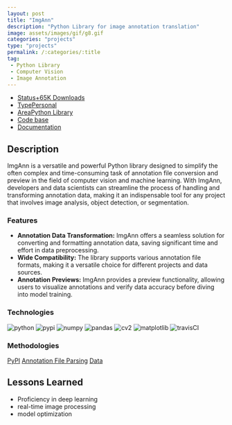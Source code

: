 ```yaml
---
layout: post
title: "ImgAnn"
description: "Python Library for image annotation translation"
image: assets/images/gif/g8.gif
categories: "projects"
type: "projects"
permalink: /:categories/:title
tag:
 - Python Library
 - Computer Vision
 - Image Annotation
---
```


<div id="main">
	<section id='second'>
		<div class="inner no-padding">
			<div class="tag-container">
                    <ul class="actions">
                        <li><a href="#" class="button special small disable">Status</a><a href="#" class="button small disable">+65K Downloads</a></li>
                        <li><a href="#" class="button special small disable">Type</a><a href="#" class="button small disable">Personal</a></li>
                        <li><a href="#" class="button special small disable">Area</a><a href="#" class="button small disable">Python Library</a></li>
						<li><a href="#" class="button special small disable"><i class="fab fa-github"></i></a><a href="https://github.com/nipdep/imgann" class="button small">Code base</a></li>
						<li><a href="#" class="button special small disable"><i class="fab fa-github"></i></a><a href="https://imgann.readthedocs.io/en/latest/index.html" class="button small">Documentation</a></li>
                    </ul>
            </div>
			<div>
				<h2>Description</h2>
				<p>ImgAnn is a versatile and powerful Python library designed to simplify the often complex and time-consuming task of annotation file conversion and preview in the field of computer vision and machine learning. With ImgAnn, developers and data scientists can streamline the process of handling and transforming annotation data, making it an indispensable tool for any project that involves image analysis, object detection, or segmentation.</p>
					<h3>Features</h3>
					<ul class='fa-ul'>
						<li><i class="fa-li fa fa-check-square"></i><b>Annotation Data Transformation:</b> ImgAnn offers a seamless solution for converting and formatting annotation data, saving significant time and effort in data preprocessing.</li>
						<li><i class="fa-li fa fa-check-square"></i><b>Wide Compatibility:</b> The library supports various annotation file formats, making it a versatile choice for different projects and data sources.</li>
						<li><i class="fa-li fa fa-check-square"></i><b>Annotation Previews:</b> ImgAnn provides a preview functionality, allowing users to visualize annotations and verify data accuracy before diving into model training.</li>
					</ul>
			</div>
			<div class="row">
				<div class="6u 12u$(small)">
					<h3>Technologies</h3>
					<div class='logos-container'>
						<img src="{{site.baseurl}}/assets/images/logos/python.png" alt="python" class="logos">
						<img src="{{site.baseurl}}/assets/images/logos/PyPI.png" alt="pypi" class="logos">
						<img src="{{site.baseurl}}/assets/images/logos/numpy.png" alt="numpy" class="logos">
						<img src="{{site.baseurl}}/assets/images/logos/pandas.png" alt="pandas" class="logos">
						<img src="{{site.baseurl}}/assets/images/logos/cv2.png" alt="cv2" class="logos">
						<img src="{{site.baseurl}}/assets/images/logos/matplotlib.png" alt="matplotlib" class="logos">
						<img src="{{site.baseurl}}/assets/images/logos/travisCI.png" alt="travisCI" class="logos">
					</div>
				</div>
				<div class="6u$ 12u$(small) ">
					<h3>Methodologies</h3>
					<p>
						<a href="#" class="button small disable">PyPI</a>
						<a href="#" class="button small disable">Annotation File Parsing</a>
						<a href="#" class="button small disable">Data</a>
					</p>
				</div>
			</div>
		</div>
	</section>
	<section id='third'>
		<div class="inner no-padding">
			<!-- <div>
				<h2>Project Visualization</h2>
				<div id="slider">  
					<div class="slides">  
					<img src="https://hhsbanner.com/wp-content/uploads/2019/03/victoria_falls-900x300.jpg" width="100%" />
					</div>
					<div class="slides">  
					<img src="https://blog.cognifit.com/wp-content/uploads/2019/11/hiking-900x300.jpg" width="100%" />
					</div>
					<div class="slides">  
					<img src="https://travelfree.info/wp-content/uploads/2018/02/croatia-waterfall-in-deep-forest-of-Cr-12755165-900x300.jpg" width="100%" />
					</div> 
					<div class="slides">  
					<img src="https://www.piemonturismo.it/site/wp-content/uploads/2014/07/13-laghi-grande.jpg" width="100%" />
					</div> 
					<div class="slides">  
					<img src="https://improvephotography.com/wp-content/uploads/2017/09/Julian-Baird-20170914-3-900px.jpg" width="100%" />
					</div>  
				</div>
				<script src="{{ site.baseurl }}assets/js/image_slider.js"></script>
			</div> -->
			<div>
				<h2>Lessons Learned</h2>
				<ul class='fa-ul'>
					<li><i class="fa-li fa fa-check-square"></i>Proficiency in deep learning</li>
					<li><i class="fa-li fa fa-check-square"></i>real-time image processing</li>
					<li><i class="fa-li fa fa-check-square"></i>model optimization</li>
				</ul>
			</div>
		</div>
	</section>
</div>



	

